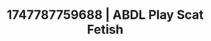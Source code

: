 ---
categories:
- Intimate rebellion
- Audio stimulation
- Dreamy pleasure
- After dark play
- Erotic slow burn
image: /assets/images/1747787759688.jpg
layout: post
seo:
  description: Featured content with artistic Scat Fetish, ABDL Play. HD images available.
  keywords: Scat Fetish, ABDL Play
  og_image: /assets/images/1747787759688.jpg
  schema_type: VisualArtwork
tags:
- ABDL Play
- '#1747787759688'
- Scat Fetish
title: 1747787759688 | ABDL Play Scat Fetish
---
